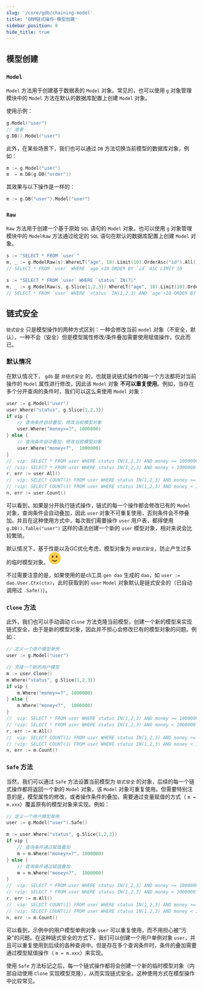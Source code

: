 ```yaml
---
slug: '/core/gdb/chaining-model'
title: 'ORM链式操作-模型创建'
sidebar_position: 0
hide_title: true
---
```


## 模型创建

### `Model`

`Model` 方法用于创建基于数据表的 `Model` 对象。常见的，也可以使用 `g` 对象管理模块中的 `Model` 方法在默认的数据库配置上创建 `Model` 对象。

使用示例：

```go
g.Model("user")
// 或者
g.DB().Model("user")
```

此外，在某些场景下，我们也可以通过 `DB` 方法切换当前模型的数据库对象，例如：

```go
m := g.Model("user")
m  = m.DB(g.DB("order"))
```

其效果与以下操作是一样的：

```go
m := g.DB("user").Model("user")
```

### `Raw`

`Raw` 方法用于创建一个基于原始 `SQL` 语句的 `Model` 对象。也可以使用 `g` 对象管理模块中的 `ModelRaw` 方法通过给定的 `SQL` 语句在默认的数据库配置上创建 `Model` 对象。

```go
s := "SELECT * FROM `user`"
m, _ := g.ModelRaw(s).WhereLT("age", 18).Limit(10).OrderAsc("id").All()
// SELECT * FROM `user` WHERE `age`<18 ORDER BY `id` ASC LIMIT 10
```

```go
s := "SELECT * FROM `user` WHERE `status` IN(?)"
m, _ := g.ModelRaw(s, g.Slice{1,2,3}).WhereLT("age", 18).Limit(10).OrderAsc("id").All()
// SELECT * FROM `user` WHERE `status` IN(1,2,3) AND `age`<18 ORDER BY `id` ASC LIMIT 10
```

## 链式安全

`链式安全` 只是模型操作的两种方式区别：一种会修改当前 `model` 对象（不安全，默认），一种不会（安全）但是模型属性修改/条件叠加需要使用赋值操作，仅此而已。

### 默认情况

在默认情况下， `gdb` 是 `非链式安全` 的，也就是说链式操作的每一个方法都将对当前操作的 `Model` 属性进行修改，因此该 `Model` 对象 **不可以重复使用**。例如，当存在多个分开查询的条件时，我们可以这么来使用 `Model` 对象：

```go
user := g.Model("user")
user.Where("status", g.Slice{1,2,3})
if vip {
    // 查询条件自动叠加，修改当前模型对象
    user.Where("money>=?", 1000000)
} else {
    // 查询条件自动叠加，修改当前模型对象
    user.Where("money<?",  1000000)
}
//  vip: SELECT * FROM user WHERE status IN(1,2,3) AND money >= 1000000
// !vip: SELECT * FROM user WHERE status IN(1,2,3) AND money < 1000000
r, err := user.All()
//  vip: SELECT COUNT(1) FROM user WHERE status IN(1,2,3) AND money >= 1000000
// !vip: SELECT COUNT(1) FROM user WHERE status IN(1,2,3) AND money < 1000000
n, err := user.Count()
```

可以看到，如果是分开执行链式操作，链式的每一个操作都会修改已有的 `Model` 对象，查询条件会自动叠加，因此 `user` 对象不可重复使用，否则条件会不停叠加。并且在这种使用方式中，每次我们需要操作 `user` 用户表，都得使用 `g.DB().Table("user")` 这样的语法创建一个新的 `user` 模型对象，相对来说会比较繁琐。

默认情况下，基于性能以及GC优化考虑，模型对象为 `非链式安全`，防止产生过多的临时模型对象。![(微笑)](/markdown/1f7ee2ac67fc5de100b8fc690d7438ea.svg)

不过需要注意的是，如果使用的是cli工具 `gen dao` 生成的 `dao`，如 `user := dao.User.Ctx(ctx)`，此时获取到的 `user` `Model` 对象默认是链式安全的（已自动调用过 `.Safe()`）。

### `Clone` 方法

此外，我们也可以手动调动 `Clone` 方法克隆当前模型，创建一个新的模型来实现链式安全，由于是新的模型对象，因此并不担心会修改已有的模型对象的问题。例如：

```go
// 定义一个用户模型单例
user := g.Model("user")
```

```go
// 克隆一个新的用户模型
m := user.Clone()
m.Where("status", g.Slice{1,2,3})
if vip {
    m.Where("money>=?", 1000000)
} else {
    m.Where("money<?",  1000000)
}
//  vip: SELECT * FROM user WHERE status IN(1,2,3) AND money >= 1000000
// !vip: SELECT * FROM user WHERE status IN(1,2,3) AND money < 1000000
r, err := m.All()
//  vip: SELECT COUNT(1) FROM user WHERE status IN(1,2,3) AND money >= 1000000
// !vip: SELECT COUNT(1) FROM user WHERE status IN(1,2,3) AND money < 1000000
n, err := m.Count()
```

### `Safe` 方法

当然，我们可以通过 `Safe` 方法设置当前模型为 `链式安全` 的对象，后续的每一个链式操作都将返回一个新的 `Model` 对象，该 `Model` 对象可重复使用。但需要特别注意的是，模型属性的修改，或者操作条件的叠加，需要通过变量赋值的方式（ `m = m.xxx`）覆盖原有的模型对象来实现。例如：

```go
// 定义一个用户模型单例
user := g.Model("user").Safe()
```

```go
m := user.Where("status", g.Slice{1,2,3})
if vip {
    // 查询条件通过赋值叠加
    m = m.Where("money>=?", 1000000)
} else {
    // 查询条件通过赋值叠加
    m = m.Where("money<?",  1000000)
}
//  vip: SELECT * FROM user WHERE status IN(1,2,3) AND money >= 1000000
// !vip: SELECT * FROM user WHERE status IN(1,2,3) AND money < 1000000
r, err := m.All()
//  vip: SELECT COUNT(1) FROM user WHERE status IN(1,2,3) AND money >= 1000000
// !vip: SELECT COUNT(1) FROM user WHERE status IN(1,2,3) AND money < 1000000
n, err := m.Count()
```

可以看到，示例中的用户模型单例对象 `user` 可以重复使用，而不用担心被“污染”的问题。在这种链式安全的方式下，我们可以创建一个用户单例对象 `user`，并且可以重复使用到后续的各种查询中。但是存在多个查询条件时，条件的叠加需要通过模型赋值操作（ `m = m.xxx`）来实现。

使用 `Safe` 方法标记之后，每一个链式操作都将会创建一个新的临时模型对象（内部自动使用 `Clone` 实现模型克隆），从而实现链式安全。这种使用方式在模型操作中比较常见。